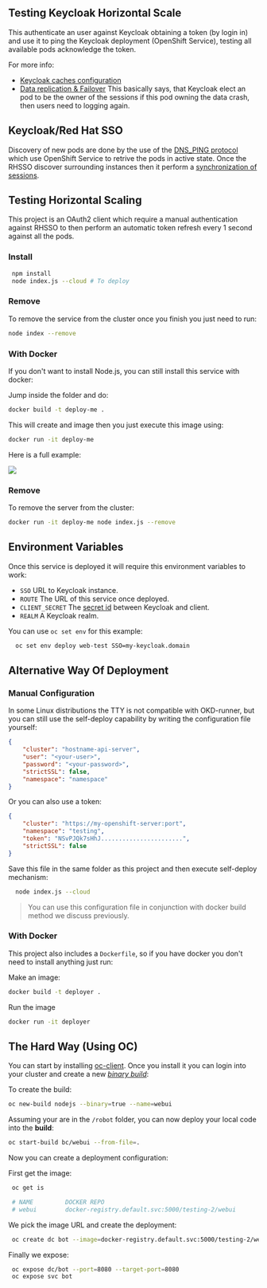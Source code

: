 ## Testing Keycloak Horizontal Scale

This authenticate an user against Keycloak obtaining a token (by login in) and use it to ping the Keycloak deployment (OpenShift Service), testing all available pods acknowledge the token.

For more info: 

- [Keycloak caches configuration](https://www.keycloak.org/docs/3.0/server_installation/topics/cache.html)
- [Data replication & Failover](https://www.keycloak.org/docs/3.0/server_installation/topics/cache/replication.html) This basically says, that Keycloak elect an pod to be the owner of the sessions if this pod owning the data crash, then users need to logging again.



## Keycloak/Red Hat SSO  

Discovery of new pods are done by the use of the [DNS_PING protocol](http://www.jgroups.org/manual4/index.html#_dns_ping) which use OpenShift Service to retrive the pods in active state. Once the RHSSO discover surrounding instances then it perform a [synchronization of sessions](https://www.keycloak.org/docs/3.0/server_installation/topics/cache.html). 


## Testing Horizontal Scaling

This project is an OAuth2 client which require a manual authentication against RHSSO to then perform an automatic token refresh every 1 second against all the pods.  


### Install

```sh
 npm install
 node index.js --cloud # To deploy
```

### Remove

To remove the service from the cluster once you finish you just need to run:

```sh
node index --remove
```


### With Docker

If you don't want to install Node.js, you can still install this service with docker:

Jump inside the folder and do:

```sh
docker build -t deploy-me .
```

This will create and image then you just execute this image using: 

```sh
docker run -it deploy-me
```

Here is a full example: 

![](https://github.com/cesarvr/keycloak-examples/blob/master/docs/docker-deployment.gif?raw=true)



### Remove

To remove the server from the cluster: 

```sh
docker run -it deploy-me node index.js --remove
```


## Environment Variables

Once this service is deployed it will require this environment variables to work:

- ``SSO`` URL to Keycloak instance.
- ``ROUTE`` The URL of this service once deployed.
- ``CLIENT_SECRET`` The [secret id](https://www.keycloak.org/docs/2.5/server_admin/topics/clients/oidc/confidential.html) between Keycloak and client.
- ``REALM`` A Keycloak realm.

You can use ``oc set env`` for this example:

```sh
  oc set env deploy web-test SSO=my-keycloak.domain
```

## Alternative Way Of Deployment


### Manual Configuration 

In some Linux distributions the TTY is not compatible with OKD-runner, but you can still use the self-deploy capability by writing the configuration file yourself: 

```json
{
    "cluster": "hostname-api-server",
    "user": "<your-user>",
    "password": "<your-password>",
    "strictSSL": false,
    "namespace": "namespace"
}
```

Or you can also use a token: 

```json
{
    "cluster": "https://my-openshift-server:port",
    "namespace": "testing",
    "token": "NSvPJQk7sHhJ.......................",
    "strictSSL": false
}
```

Save this file in the same folder as this project and then execute self-deploy mechanism: 

```sh
  node index.js --cloud
```
> You can use this configuration file in conjunction with docker build method we discuss previously.

### With Docker

This project also includes a ``Dockerfile``, so if you have docker you don't need to install anything just run: 


Make an image: 

```sh
docker build -t deployer .
```

Run the image

```sh
docker run -it deployer 
```

## The Hard Way (Using OC) 

You can start by installing [oc-client](https://github.com/cesarvr/Openshift#linuxmacosx). Once you install it you can login into your cluster and create a new [*binary build*](https://cesarvr.io/post/buildconfig/): 


To create the build: 

```sh
oc new-build nodejs --binary=true --name=webui
```


Assuming your are in the ``/robot`` folder, you can now deploy your local code into the **build**: 

```sh
oc start-build bc/webui --from-file=.
```


Now you can create a deployment configuration: 

First get the image: 

```sh 
 oc get is

 # NAME         DOCKER REPO                                             TAGS      UPDATED
 # webui        docker-registry.default.svc:5000/testing-2/webui
```

We pick the image URL and create the deployment:

```sh
 oc create dc bot --image=docker-registry.default.svc:5000/testing-2/webui
```

Finally we expose:

```sh
 oc expose dc/bot --port=8080 --target-port=8080
 oc expose svc bot
```



